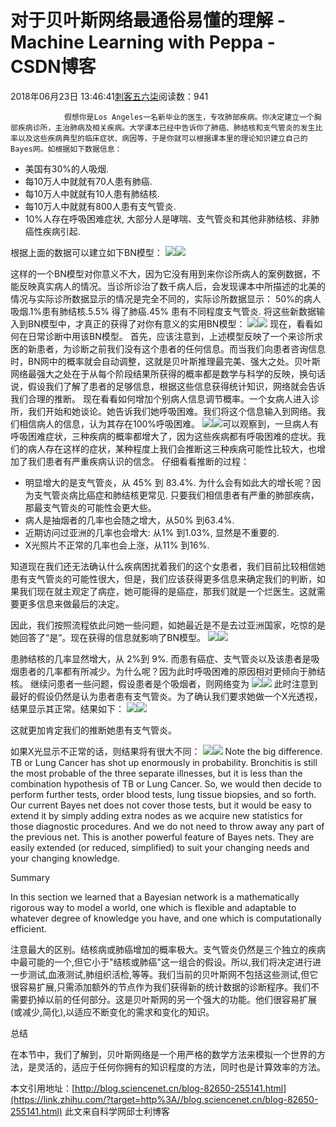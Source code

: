 # 对于贝叶斯网络最通俗易懂的理解 - Machine Learning with Peppa - CSDN博客





2018年06月23日 13:46:41[刺客五六柒](https://me.csdn.net/qq_39521554)阅读数：941








                假想你是Los Angeles一名新毕业的医生，专攻肺部疾病。你决定建立一个胸部疾病诊所，主治肺病及相关疾病。大学课本已经中告诉你了肺癌、肺结核和支气管炎的发生比率以及这些疾病典型的临床症状、病因等，于是你就可以根据课本里的理论知识建立自己的Bayes网。如根据如下数据信息：
- 美国有30%的人吸烟.
- 每10万人中就就有70人患有肺癌.
- 每10万人中就就有10人患有肺结核.
- 每10万人中就就有800人患有支气管炎.
- 10%人存在呼吸困难症状, 大部分人是哮喘、支气管炎和其他非肺结核、非肺癌性疾病引起.

根据上面的数据可以建立如下BN模型：
![](https://pic2.zhimg.com/21a569894683edbbcfcf39b0ecb46e99_b.jpg)![](https://pic2.zhimg.com/80/21a569894683edbbcfcf39b0ecb46e99_hd.jpg)

 这样的一个BN模型对你意义不大，因为它没有用到来你诊所病人的案例数据，不能反映真实病人的情况。当诊所诊治了数千病人后，会发现课本中所描述的北美的情况与实际诊所数据显示的情况是完全不同的，实际诊所数据显示：
50%的病人吸烟.1%患有肺结核.5.5% 得了肺癌.45% 患有不同程度支气管炎.
将这些新数据输入到BN模型中，才真正的获得了对你有意义的实用BN模型：
![](https://pic2.zhimg.com/0ef323c753f7a2a8b3f37a2134ab2319_b.jpg)![](https://pic2.zhimg.com/80/0ef323c753f7a2a8b3f37a2134ab2319_hd.jpg)
现在，看看如何在日常诊断中用该BN模型。
首先，应该注意到，上述模型反映了一个来诊所求医的新患者，为诊断之前我们没有这个患者的任何信息。而当我们向患者咨询信息时，BN网中的概率就会自动调整，这就是贝叶斯推理最完美、强大之处。贝叶斯网络最强大之处在于从每个阶段结果所获得的概率都是数学与科学的反映，换句话说，假设我们了解了患者的足够信息，根据这些信息获得统计知识，网络就会告诉我们合理的推断。
现在看看如何增加个别病人信息调节概率。一个女病人进入诊所，我们开始和她谈论。她告诉我们她呼吸困难。我们将这个信息输入到网络。我们相信病人的信息，认为其存在100%呼吸困难。
![](https://pic1.zhimg.com/cbb64ffb6b65e847a420260f4ea93604_b.jpg)![](https://pic1.zhimg.com/80/cbb64ffb6b65e847a420260f4ea93604_hd.jpg)可以观察到，一旦病人有呼吸困难症状，三种疾病的概率都增大了，因为这些疾病都有呼吸困难的症状。我们的病人存在这样的症状，某种程度上我们会推断这三种疾病可能性比较大，也增加了我们患者有严重疾病认识的信念。
仔细看看推断的过程：
- 明显增大的是支气管炎，从 45% 到 83.4%. 为什么会有如此大的增长呢？因为支气管炎病比癌症和肺结核更常见. 只要我们相信患者有严重的肺部疾病，那最支气管炎的可能性会更大些。
- 病人是抽烟者的几率也会随之增大，从50% 到63.4%.
- 近期访问过亚洲的几率也会增大: 从1% 到1.03%, 显然是不重要的.
- X光照片不正常的几率也会上涨，从11% 到16%.

知道现在我们还无法确认什么疾病困扰着我们的这个女患者，我们目前比较相信她患有支气管炎的可能性很大，但是，我们应该获得更多信息来确定我们的判断，如果我们现在就主观定了病症，她可能得的是癌症，那我们就是一个烂医生。这就需要更多信息来做最后的决定。

 因此，我们按照流程依此问她一些问题，如她最近是不是去过亚洲国家，吃惊的是她回答了“是”。现在获得的信息就影响了BN模型。
![](https://pic2.zhimg.com/d57be3a397a169b15e420da0f47a6729_b.jpg)![](https://pic2.zhimg.com/80/d57be3a397a169b15e420da0f47a6729_hd.jpg)

 患肺结核的几率显然增大，从 2%到 9%. 而患有癌症、支气管炎以及该患者是吸烟患者的几率都有所减少。为什么呢？因为此时呼吸困难的原因相对更倾向于肺结核。
继续问患者一些问题，假设患者是个吸烟者，则网络变为
![](https://pic2.zhimg.com/a729b982b5dede08862a9101928dc5d5_b.jpg)![](https://pic2.zhimg.com/80/a729b982b5dede08862a9101928dc5d5_hd.jpg)
此时注意到最好的假设仍然是认为患者患有支气管炎。为了确认我们要求她做一个X光透视，结果显示其正常。结果如下：
![](https://pic2.zhimg.com/eb1c17e85f7f4d4f1ac3d811ef1a9501_b.jpg)![](https://pic2.zhimg.com/80/eb1c17e85f7f4d4f1ac3d811ef1a9501_hd.jpg)

这就更加肯定我们的推断她患有支气管炎。

如果X光显示不正常的话，则结果将有很大不同：
![](https://pic1.zhimg.com/4f79a2b89c9113dfbc3331862639c17c_b.jpg)![](https://pic1.zhimg.com/80/4f79a2b89c9113dfbc3331862639c17c_hd.jpg)
Note the big difference. TB or Lung Cancer has shot up enormously in probability. Bronchitis is still the most probable of the three separate illnesses, but it is less than the combination hypothesis of TB or Lung Cancer. So, we would then decide to perform further tests, order blood tests, lung tissue biopsies, and so forth. Our current Bayes net does not cover those tests, but it would be easy to extend it by simply adding extra nodes as we acquire new statistics for those diagnostic procedures. And we do not need to throw away any part of the previous net. This is another powerful feature of Bayes nets. They are easily extended (or reduced, simplified) to suit your changing needs and your changing knowledge.


Summary


In this section we learned that a Bayesian network is a mathematically rigorous way to model a world, one which is flexible and adaptable to whatever degree of knowledge you have, and one which is computationally efficient.

注意最大的区别。结核病或肺癌增加的概率极大。支气管炎仍然是三个独立的疾病中最可能的一个,但它小于"结核或肺癌"这一组合的假设。所以,我们将决定进行进一步测试,血液测试,肺组织活检,等等。我们当前的贝叶斯网不包括这些测试,但它很容易扩展,只需添加额外的节点作为我们获得新的统计数据的诊断程序。我们不需要扔掉以前的任何部分。这是贝叶斯网的另一个强大的功能。他们很容易扩展(或减少,简化),以适应不断变化的需求和变化的知识。


总结


在本节中，我们了解到，贝叶斯网络是一个用严格的数学方法来模拟一个世界的方法，是灵活的，适应于任何你拥有的知识程度的方法，同时也是计算效率的方法。

本文引用地址：[http://blog.sciencenet.cn/blog-82650-255141.html](https://link.zhihu.com/?target=http%3A//blog.sciencenet.cn/blog-82650-255141.html) 此文来自科学网邱士利博客






